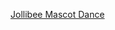 ---
layout: post
wordpress_id: 715
wordpress_url: http://noesbueno.com/archives/715
date: '2010-07-12 13:00:26 -0500'
date_gmt: '2010-07-12 18:00:26 -0500'
body: |
  <p><a href="http://www.epicponyz.com/2010/07/jollibee-mascot-dance.html">Jollibee Mascot Dance</a></p>
---